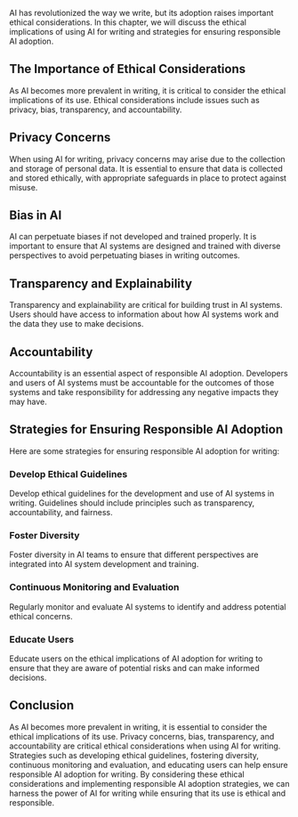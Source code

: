 
AI has revolutionized the way we write, but its adoption raises important ethical considerations. In this chapter, we will discuss the ethical implications of using AI for writing and strategies for ensuring responsible AI adoption.

The Importance of Ethical Considerations
----------------------------------------

As AI becomes more prevalent in writing, it is critical to consider the ethical implications of its use. Ethical considerations include issues such as privacy, bias, transparency, and accountability.

Privacy Concerns
----------------

When using AI for writing, privacy concerns may arise due to the collection and storage of personal data. It is essential to ensure that data is collected and stored ethically, with appropriate safeguards in place to protect against misuse.

Bias in AI
----------

AI can perpetuate biases if not developed and trained properly. It is important to ensure that AI systems are designed and trained with diverse perspectives to avoid perpetuating biases in writing outcomes.

Transparency and Explainability
-------------------------------

Transparency and explainability are critical for building trust in AI systems. Users should have access to information about how AI systems work and the data they use to make decisions.

Accountability
--------------

Accountability is an essential aspect of responsible AI adoption. Developers and users of AI systems must be accountable for the outcomes of those systems and take responsibility for addressing any negative impacts they may have.

Strategies for Ensuring Responsible AI Adoption
-----------------------------------------------

Here are some strategies for ensuring responsible AI adoption for writing:

### Develop Ethical Guidelines

Develop ethical guidelines for the development and use of AI systems in writing. Guidelines should include principles such as transparency, accountability, and fairness.

### Foster Diversity

Foster diversity in AI teams to ensure that different perspectives are integrated into AI system development and training.

### Continuous Monitoring and Evaluation

Regularly monitor and evaluate AI systems to identify and address potential ethical concerns.

### Educate Users

Educate users on the ethical implications of AI adoption for writing to ensure that they are aware of potential risks and can make informed decisions.

Conclusion
----------

As AI becomes more prevalent in writing, it is essential to consider the ethical implications of its use. Privacy concerns, bias, transparency, and accountability are critical ethical considerations when using AI for writing. Strategies such as developing ethical guidelines, fostering diversity, continuous monitoring and evaluation, and educating users can help ensure responsible AI adoption for writing. By considering these ethical considerations and implementing responsible AI adoption strategies, we can harness the power of AI for writing while ensuring that its use is ethical and responsible.

